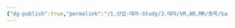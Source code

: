 ```yaml
---
{"dg-publish":true,"permalink":"/1.산업-테마-Study/3.테마/VR,AR,MR/종목/Samsung/","created":"2024-11-20T21:02:29.923+09:00","updated":"2025-06-03T20:07:22.246+09:00"}
---
```


